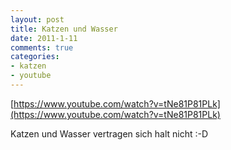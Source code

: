 ```yaml
--- 
layout: post
title: Katzen und Wasser
date: 2011-1-11
comments: true
categories: 
- katzen
- youtube
---
```

[https://www.youtube.com/watch?v=tNe81P81PLk](https://www.youtube.com/watch?v=tNe81P81PLk)

Katzen und Wasser vertragen sich halt nicht :-D

